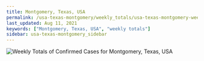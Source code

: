 ```yaml
---
title: Montgomery, Texas, USA
permalink: /usa-texas-montgomery/weekly_totals/usa-texas-montgomery-weekly_totals.html
last_updated: Aug 11, 2021
keywords: ["Montgomery, Texas, USA", "weekly totals"]
sidebar: usa-texas-montgomery_sidebar
---
```


![Weekly Totals of Confirmed Cases for Montgomery, Texas, USA](/covid_tracker/images/graphs/usa-texas-montgomery-weekly_totals_graph.png)
